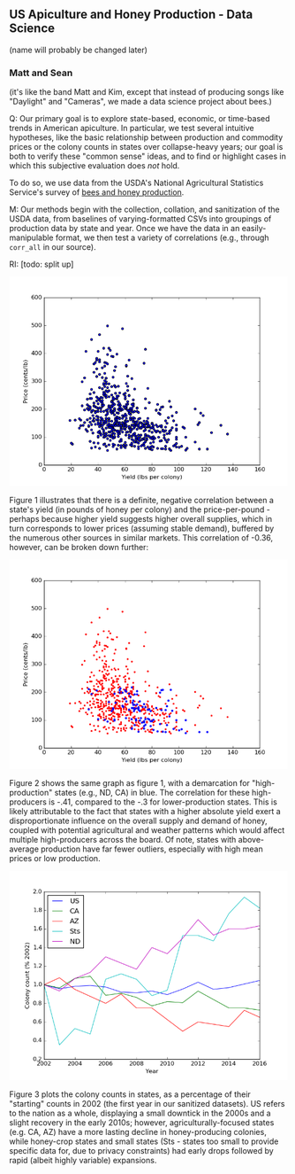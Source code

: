 ## US Apiculture and Honey Production - Data Science
(name will probably be changed later)

### Matt and Sean
(it's like the band Matt and Kim, except that instead of producing songs like "Daylight" and "Cameras", we made a data science project about bees.)

Q:
Our primary goal is to explore state-based, economic, or time-based trends in American apiculture. In particular, we test several intuitive hypotheses, like the basic relationship between production and commodity prices or the colony counts in states over collapse-heavy years; our goal is both to verify these "common sense" ideas, and to find or highlight cases in which this subjective evaluation does _not_ hold.

To do so, we use data from the USDA's National Agricultural Statistics Service's survey of [bees and honey production](https://www.nass.usda.gov/Surveys/Guide_to_NASS_Surveys/Bee_and_Honey/).

M:
Our methods begin with the collection, collation, and sanitization of the USDA data, from baselines of varying-formatted CSVs into groupings of production data by state and year. Once we have the data in an easily-manipulable format, we then test a variety of correlations (e.g., through `corr_all` in our source). 


RI: [todo: split up]

![price_vs_yield](imgs/price_vs_yield.png)

Figure 1 illustrates that there is a definite, negative correlation between a state's yield (in pounds of honey per colony) and the price-per-pound - perhaps because higher yield suggests higher overall supplies, which in turn corresponds to lower prices (assuming stable demand), buffered by the numerous other sources in similar markets. This correlation of -0.36, however, can be broken down further:

![price_vs_yield_hilo](imgs/price_vs_yield_hilo.png)

Figure 2 shows the same graph as figure 1, with a demarcation for "high-production" states (e.g., ND, CA) in blue. The correlation for these high-producers is -.41, compared to the -.3 for lower-production states. This is likely attributable to the fact that states with a higher absolute yield exert a disproportionate influence on the overall supply and demand of honey, coupled with potential agricultural and weather patterns which would affect multiple high-producers across the board. Of note, states with above-average production have far fewer outliers, especially with high mean prices or low production.

![colony_count_vs_year](imgs/colony_count_vs_year.png)

Figure 3 plots the colony counts in states, as a percentage of their "starting" counts in 2002 (the first year in our sanitized datasets). US refers to the nation as a whole, displaying a small downtick in the 2000s and a slight recovery in the early 2010s; however, agriculturally-focused states (e.g. CA, AZ) have a more lasting decline in honey-producing colonies, while honey-crop states and small states (Sts - states too small to provide specific data for, due to privacy constraints) had early drops followed by rapid (albeit highly variable) expansions. 